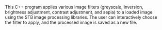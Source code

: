 This C++ program applies various image filters (greyscale, inversion, brightness adjustment, contrast adjustment, and sepia) to a loaded image using the STB image processing libraries. The user can interactively choose the filter to apply, and the processed image is saved as a new file.
